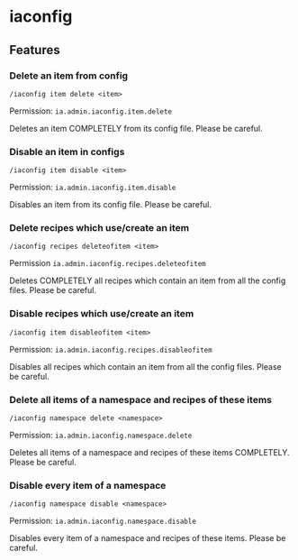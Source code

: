 # iaconfig

## Features

### Delete an item from config

`/iaconfig item delete <item>`

Permission: `ia.admin.iaconfig.item.delete`

Deletes an item COMPLETELY from its config file. Please be careful.

### Disable an item in configs

`/iaconfig item disable <item>`

Permission: `ia.admin.iaconfig.item.disable`

Disables an item from its config file. Please be careful.

### Delete recipes which use/create an item

`/iaconfig recipes deleteofitem <item>`

Permission `ia.admin.iaconfig.recipes.deleteofitem`

Deletes COMPLETELY all recipes which contain an item from all the config files. Please be careful.

### Disable recipes which use/create an item

`/iaconfig item disableofitem <item>`

Permission: `ia.admin.iaconfig.recipes.disableofitem`

Disables all recipes which contain an item from all the config files. Please be careful.

### Delete all items of a namespace and recipes of these items

`/iaconfig namespace delete <namespace>`

Permission: `ia.admin.iaconfig.namespace.delete`

Deletes all items of a namespace and recipes of these items COMPLETELY. Please be careful.

### Disable every item of a namespace

`/iaconfig namespace disable <namespace>`

Permission: `ia.admin.iaconfig.namespace.disable`

Disables every item of a namespace and recipes of these items. Please be careful.
